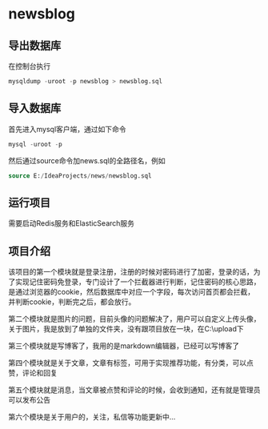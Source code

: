 # newsblog

## 导出数据库
在控制台执行
```sql
mysqldump -uroot -p newsblog > newsblog.sql
```

## 导入数据库
首先进入mysql客户端，通过如下命令
```sql
mysql -uroot -p
```

然后通过source命令加news.sql的全路径名，例如
```sql
source E:/IdeaProjects/news/newsblog.sql
```

## 运行项目
需要启动Redis服务和ElasticSearch服务

## 项目介绍
该项目的第一个模块就是登录注册，注册的时候对密码进行了加密，登录的话，为了实现记住密码免登录，专门设计了一个拦截器进行判断，记住密码的核心思路，是通过浏览器的cookie，然后数据库中对应一个字段，每次访问首页都会拦截，并判断cookie，判断完之后，都会放行。

第二个模块就是图片的问题，目前头像的问题解决了，用户可以自定义上传头像，关于图片，我是放到了单独的文件夹，没有跟项目放在一块，在C:\upload下

第三个模块就是写博客了，我用的是markdown编辑器，已经可以写博客了

第四个模块就是关于文章，文章有标签，可用于实现推荐功能，有分类，可以点赞，评论和回复

第五个模块就是消息，当文章被点赞和评论的时候，会收到通知，还有就是管理员可以发布公告

第六个模块是关于用户的，关注，私信等功能更新中...
